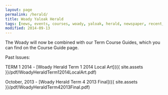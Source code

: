```yaml
---
layout: page
permalink: /herald/
title: Woady Yaloak Herald
tags: [news, events, courses, woady, yaloak, herald, newspaper, recent, newsletter]
modified: 2014-09-13
---
```


The Woady will now be combined with our Term Course Guides, which you can find on the Course Guide page.

Past Issues:

TERM 1 2014 - [Woady Herald Term 1 2014 Local Art]({{ site.assets }}/pdf/WoadyHeraldTerm12014LocalArt.pdf)

October, 2013 - [Woady Herald Term 4 2013 Final]({{ site.assets }}/pdf/WoadyHeraldTerm42013Final.pdf)
